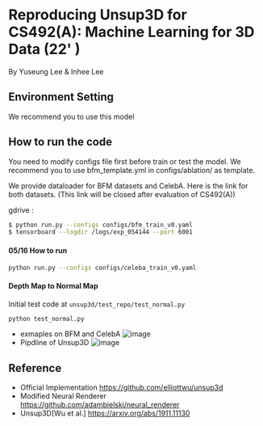 # Reproducing Unsup3D for CS492(A): Machine Learning for 3D Data (22' )

By Yuseung Lee & Inhee Lee

## Environment Setting
We recommend you to use this model 


## How to run the code
You need to modify configs file first before train or test the model. We recommend you to use bfm_template.yml in configs/ablation/ as template.



We provide dataloader for BFM datasets and CelebA. 
Here is the link for both datasets. (This link will be closed after evaluation of CS492(A))

gdrive : 



```bash
$ python run.py --configs configs/bfm_train_v0.yaml
$ tensorboard --logdir /logs/exp_054144 --port 6001
```

#### 05/16 How to run
```bash
python run.py --configs configs/celeba_train_v0.yaml
```

#### Depth Map to Normal Map
Initial test code at `unsup3d/test_repo/test_normal.py`
```bash
python test_normal.py
```
* exmaples on BFM and CelebA
![image](https://user-images.githubusercontent.com/65122489/172181746-95db1bf6-a59f-41de-ace2-4067cad181a6.png)
* Pipdline of Unsup3D
![image](https://user-images.githubusercontent.com/65122489/172181610-a4b4ea31-a425-4751-b01f-ba0104d558cb.png)


## Reference
- Official Implementation
https://github.com/elliottwu/unsup3d
- Modified Neural Renderer
https://github.com/adambielski/neural_renderer
- Unsup3D[Wu et al.]
https://arxiv.org/abs/1911.11130



